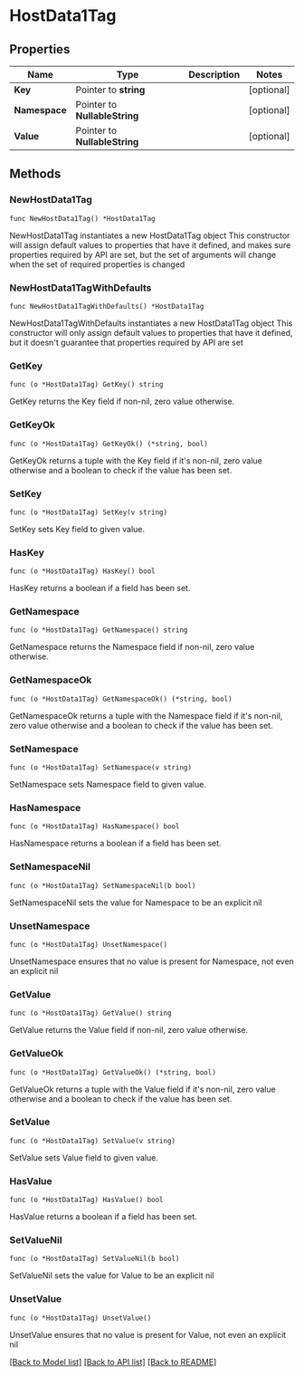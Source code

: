 # HostData1Tag

## Properties

Name | Type | Description | Notes
------------ | ------------- | ------------- | -------------
**Key** | Pointer to **string** |  | [optional] 
**Namespace** | Pointer to **NullableString** |  | [optional] 
**Value** | Pointer to **NullableString** |  | [optional] 

## Methods

### NewHostData1Tag

`func NewHostData1Tag() *HostData1Tag`

NewHostData1Tag instantiates a new HostData1Tag object
This constructor will assign default values to properties that have it defined,
and makes sure properties required by API are set, but the set of arguments
will change when the set of required properties is changed

### NewHostData1TagWithDefaults

`func NewHostData1TagWithDefaults() *HostData1Tag`

NewHostData1TagWithDefaults instantiates a new HostData1Tag object
This constructor will only assign default values to properties that have it defined,
but it doesn't guarantee that properties required by API are set

### GetKey

`func (o *HostData1Tag) GetKey() string`

GetKey returns the Key field if non-nil, zero value otherwise.

### GetKeyOk

`func (o *HostData1Tag) GetKeyOk() (*string, bool)`

GetKeyOk returns a tuple with the Key field if it's non-nil, zero value otherwise
and a boolean to check if the value has been set.

### SetKey

`func (o *HostData1Tag) SetKey(v string)`

SetKey sets Key field to given value.

### HasKey

`func (o *HostData1Tag) HasKey() bool`

HasKey returns a boolean if a field has been set.

### GetNamespace

`func (o *HostData1Tag) GetNamespace() string`

GetNamespace returns the Namespace field if non-nil, zero value otherwise.

### GetNamespaceOk

`func (o *HostData1Tag) GetNamespaceOk() (*string, bool)`

GetNamespaceOk returns a tuple with the Namespace field if it's non-nil, zero value otherwise
and a boolean to check if the value has been set.

### SetNamespace

`func (o *HostData1Tag) SetNamespace(v string)`

SetNamespace sets Namespace field to given value.

### HasNamespace

`func (o *HostData1Tag) HasNamespace() bool`

HasNamespace returns a boolean if a field has been set.

### SetNamespaceNil

`func (o *HostData1Tag) SetNamespaceNil(b bool)`

 SetNamespaceNil sets the value for Namespace to be an explicit nil

### UnsetNamespace
`func (o *HostData1Tag) UnsetNamespace()`

UnsetNamespace ensures that no value is present for Namespace, not even an explicit nil
### GetValue

`func (o *HostData1Tag) GetValue() string`

GetValue returns the Value field if non-nil, zero value otherwise.

### GetValueOk

`func (o *HostData1Tag) GetValueOk() (*string, bool)`

GetValueOk returns a tuple with the Value field if it's non-nil, zero value otherwise
and a boolean to check if the value has been set.

### SetValue

`func (o *HostData1Tag) SetValue(v string)`

SetValue sets Value field to given value.

### HasValue

`func (o *HostData1Tag) HasValue() bool`

HasValue returns a boolean if a field has been set.

### SetValueNil

`func (o *HostData1Tag) SetValueNil(b bool)`

 SetValueNil sets the value for Value to be an explicit nil

### UnsetValue
`func (o *HostData1Tag) UnsetValue()`

UnsetValue ensures that no value is present for Value, not even an explicit nil

[[Back to Model list]](../README.md#documentation-for-models) [[Back to API list]](../README.md#documentation-for-api-endpoints) [[Back to README]](../README.md)



